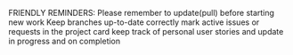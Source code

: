 FRIENDLY REMINDERS:
Please remember to update(pull) before starting new work
Keep branches up-to-date 
correctly mark active issues or requests in the project card 
keep track of personal user stories and update in progress and on completion 
